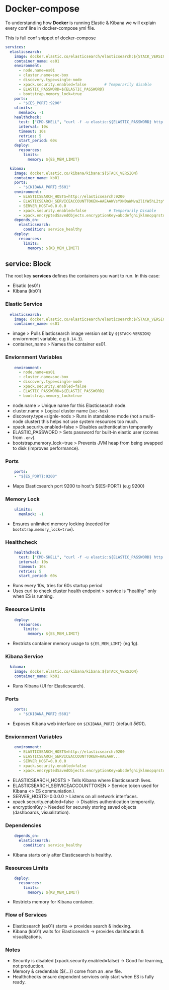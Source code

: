 # Docker-compose

To understanding how **Docker** is running Elastic & Kibana we will explain every conf line in docker-compose yml file.

This is full conf snippet of docker-compose 

```yaml
services:
  elasticsearch:
    image: docker.elastic.co/elasticsearch/elasticsearch:${STACK_VERSION}
    container_name: es01
    environment:
      - node.name=es01
      - cluster.name=soc-box
      - discovery.type=single-node
      - xpack.security.enabled=false        # Temporarily disable
      - ELASTIC_PASSWORD=${ELASTIC_PASSWORD}
      - bootstrap.memory_lock=true
    ports:
      - "${ES_PORT}:9200"
    ulimits:
      memlock: -1
    healthcheck:
      test: ["CMD-SHELL", "curl -f -u elastic:${ELASTIC_PASSWORD} http://localhost:9200/_cluster/health || exit 1"]
      interval: 10s
      timeout: 10s
      retries: 5
      start_period: 60s
    deploy:
      resources:
        limits:
          memory: ${ES_MEM_LIMIT}

  kibana:
    image: docker.elastic.co/kibana/kibana:${STACK_VERSION}
    container_name: kb01
    ports:
      - "${KIBANA_PORT}:5601"
    environment:
      - ELASTICSEARCH_HOSTS=http://elasticsearch:9200
      - ELASTICSEARCH_SERVICEACCOUNTTOKEN=AAEAAWVsYXN0aWMva2liYW5hL2tpYmFuYS10b2tlbjp4Q000LWhRR1M1cWtVOEZReUdPdjF3
      - SERVER_HOST=0.0.0.0
      - xpack.security.enabled=false          # Temporarily Disable
      - xpack.encryptedSavedObjects.encryptionKey=abcdefghijklmnopqrstuvwxyz0123456789
    depends_on:
      elasticsearch:
        condition: service_healthy
    deploy:
      resources:
        limits:
          memory: ${KB_MEM_LIMIT}
```


## service: Block 

The root key **services** defines the containers you want to run. In this case:
* Elsatic (es01)
* Kibana (kb01)

### Elastic Service 
```yaml
  elasticsearch:
    image: docker.elastic.co/elasticsearch/elasticsearch:${STACK_VERSION}
    container_name: es01
```
* image > Pulls Elasticsearch image version set by `${STACK-VERSION}`
enviornment variable, e.g `8.14.3`).
* container_name > Names the container es01.

### Enviornment Variables
```yaml
    environment:
      - node.name=es01
      - cluster.name=soc-box
      - discovery.type=single-node
      - xpack.security.enabled=false
      - ELASTIC_PASSWORD=${ELASTIC_PASSWORD}
      - bootstrap.memory_lock=true
```
* node.name > Unique name for this Elasticsearch node.
* cluster.name > Logical cluster name (`soc-box`)
* discovery.type=signle-nods > Runs in standalone mode (not a multi-node cluster) this helps not use system resources too much.
* xpack.security.enabled=false > Disables authentication temporarily
* ELASTIC_PASSWORD > Sets password for built-in elastic user (comes from `.env`).
* bootstrap.memory_lock=true > Prevents JVM heap from being swapped to disk (improves performance).

### Ports
  ```yaml
      ports:
      - "${ES_PORT}:9200"
  ```
* Maps Elasticsearch port 9200 to host's ${ES-PORT} (e.g 9200)

### Memory Lock
```yaml
    ulimits:
      memlock: -1
```
* Ensures unlimited memory locking (needed for `bootstrap.memory_lock=true`).

### Healthcheck
```yaml
    healthcheck:
      test: ["CMD-SHELL", "curl -f -u elastic:${ELASTIC_PASSWORD} http://localhost:9200/_cluster/health || exit 1"]
      interval: 10s
      timeout: 10s
      retries: 5
      start_period: 60s
```
* Runs every 10s, tries for 60s startup period
* Uses curl to check cluster health endpoint > service is "healthy" only when ES is running.

### Resource Limits
```yaml
    deploy:
      resources:
        limits:
          memory: ${ES_MEM_LIMIT}
```
* Restricts container memory usage to `${ES_MEM_LIMT}` (eg 1g).




### Kibana Service
```yaml
  kibana:
    image: docker.elastic.co/kibana/kibana:${STACK_VERSION}
    container_name: kb01
```
* Runs Kibana (UI for Elasticsearch).

### Ports
```yaml
    ports:
      - "${KIBANA_PORT}:5601"
```
* Exposes Kibana web interface on `${KIBANA_PORT}` (default *5601*).


### Enviornment Variables
```yaml
    environment:
      - ELASTICSEARCH_HOSTS=http://elasticsearch:9200
      - ELASTICSEARCH_SERVICEACCOUNTTOKEN=AAEAAW...
      - SERVER_HOST=0.0.0.0
      - xpack.security.enabled=false
      - xpack.encryptedSavedObjects.encryptionKey=abcdefghijklmnopqrstuvwxyz0123456789
```
* ELASTICSEARCH_HOSTS > Tells Kibana where Elasticsearch lives.
* ELASTICSEARCH_SERVICEACCOUNTTOKEN > Service token used for Kibana <> ES communiation.\
* SERVER_HOSTS=0.0.0.0 > Listens on all network interfaces.
* xpack.security.enabled=false → Disables authentication temporarily.
* encryptionKey > Needed for securely storing saved objects (dashboards, visualization).

### Dependencies
```yaml
    depends_on:
      elasticsearch:
        condition: service_healthy
```
* Kibana starts only after Elasticsearch is healthy.

### Resources Limits
```yaml
    deploy:
      resources:
        limits:
          memory: ${KB_MEM_LIMIT}
```
* Restricts memory for Kibana container.



### Flow of Services

* Elasticsearch (es01) starts → provides search & indexing.
* Kibana (kb01) waits for Elasticsearch → provides dashboards & visualizations.


### Notes

* Security is disabled (xpack.security.enabled=false) → Good for learning, not production.
* Memory & credentials (${...}) come from an .env file.
* Healthchecks ensure dependent services only start when ES is fully ready.










